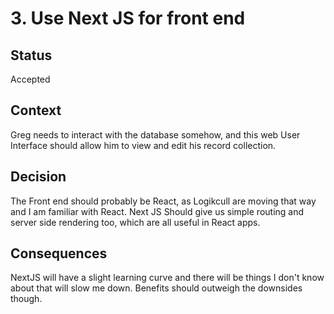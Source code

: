 # 3. Use Next JS for front end

## Status
Accepted

## Context
Greg needs to interact with the database somehow, and this web User Interface should allow him to view and edit his record collection.

## Decision
The Front end should probably be React, as Logikcull are moving that way and I am familiar with React. Next JS Should give us simple routing and server side rendering too, which are all useful in React apps.


## Consequences
NextJS will have a slight learning curve and there will be things I don't know about that will slow me down. Benefits should outweigh the downsides though.
